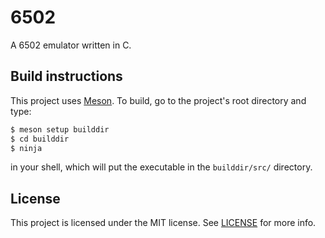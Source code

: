 # 6502

A 6502 emulator written in C.

## Build instructions

This project uses [Meson](https://mesonbuild.com/). To build, go to the project's root directory and type:

```bash
$ meson setup builddir
$ cd builddir
$ ninja
```

in your shell, which will put the executable in the `builddir/src/` directory.

## License

This project is licensed under the MIT license. See [LICENSE](https://github.com/sandervenema/6502/blob/main/LICENSE)
for more info.
